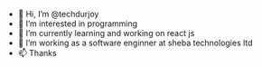 - 👋 Hi, I’m @techdurjoy
- 👀 I’m interested in programming
- 🌱 I’m currently learning and working on react js
- 💞️ I’m working as a software enginner at sheba technologies ltd
- 📫 Thanks

<!---
techdurjoy/techdurjoy is a ✨ special ✨ repository because its `README.md` (this file) appears on your GitHub profile.
You can click the Preview link to take a look at your changes.
--->
